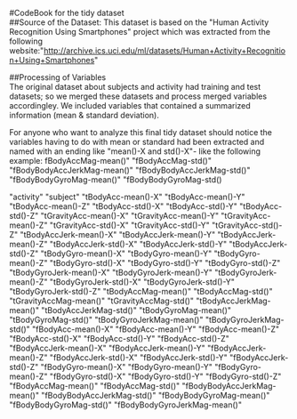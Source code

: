 
#CodeBook for the tidy dataset  
##Source of the Dataset: This dataset is based on the "Human Activity Recognition Using Smartphones" project which was extracted from the following website:"http://archive.ics.uci.edu/ml/datasets/Human+Activity+Recognition+Using+Smartphones"  

##Processing of Variables  
The original dataset about subjects and activity had training and test datasets; so we merged these datasets and process merged variables accordingley. We included variables that contained a summarized information (mean & standard deviation).

For anyone who want to analyze this final tidy dataset should notice the variables having to do with mean or standard had been extracted and named with an ending like "mean()-X and std()-X"- like the following example:
fBodyAccMag-mean()"  "fBodyAccMag-std()"
"fBodyBodyAccJerkMag-mean()" "fBodyBodyAccJerkMag-std()" 
"fBodyBodyGyroMag-mean()" "fBodyBodyGyroMag-std()

"activity" 
"subject" 
"tBodyAcc-mean()-X" 
"tBodyAcc-mean()-Y" 
"tBodyAcc-mean()-Z" 
"tBodyAcc-std()-X"
"tBodyAcc-std()-Y" 
"tBodyAcc-std()-Z" 
"tGravityAcc-mean()-X" 
"tGravityAcc-mean()-Y"
"tGravityAcc-mean()-Z" 
"tGravityAcc-std()-X"
"tGravityAcc-std()-Y"
"tGravityAcc-std()-Z"
"tBodyAccJerk-mean()-X" 
"tBodyAccJerk-mean()-Y"
"tBodyAccJerk-mean()-Z"
"tBodyAccJerk-std()-X" 
"tBodyAccJerk-std()-Y" 
"tBodyAccJerk-std()-Z"
"tBodyGyro-mean()-X" 
"tBodyGyro-mean()-Y"
"tBodyGyro-mean()-Z"
"tBodyGyro-std()-X"
"tBodyGyro-std()-Y"
"tBodyGyro-std()-Z"
"tBodyGyroJerk-mean()-X"
"tBodyGyroJerk-mean()-Y" "tBodyGyroJerk-mean()-Z" 
"tBodyGyroJerk-std()-X" "tBodyGyroJerk-std()-Y"
"tBodyGyroJerk-std()-Z" "tBodyAccMag-mean()" "tBodyAccMag-std()"
"tGravityAccMag-mean()" "tGravityAccMag-std()"
"tBodyAccJerkMag-mean()" "tBodyAccJerkMag-std()"
"tBodyGyroMag-mean()" "tBodyGyroMag-std()" "tBodyGyroJerkMag-mean()" 
"tBodyGyroJerkMag-std()" "fBodyAcc-mean()-X" "fBodyAcc-mean()-Y" "fBodyAcc-mean()-Z" "fBodyAcc-std()-X" "fBodyAcc-std()-Y"
"fBodyAcc-std()-Z" "fBodyAccJerk-mean()-X" "fBodyAccJerk-mean()-Y" "fBodyAccJerk-mean()-Z"
"fBodyAccJerk-std()-X" "fBodyAccJerk-std()-Y" "fBodyAccJerk-std()-Z" "fBodyGyro-mean()-X"
"fBodyGyro-mean()-Y" "fBodyGyro-mean()-Z" "fBodyGyro-std()-X" "fBodyGyro-std()-Y" "fBodyGyro-std()-Z"
"fBodyAccMag-mean()"
"fBodyAccMag-std()" "fBodyBodyAccJerkMag-mean()" 
"fBodyBodyAccJerkMag-std()" 
"fBodyBodyGyroMag-mean()" "fBodyBodyGyroMag-std()" "fBodyBodyGyroJerkMag-mean()"
